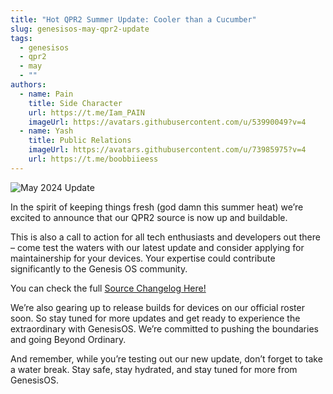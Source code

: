 ```yaml
---
title: "Hot QPR2 Summer Update: Cooler than a Cucumber"
slug: genesisos-may-qpr2-update
tags:
  - genesisos
  - qpr2
  - may
  - ""
authors:
  - name: Pain
    title: Side Character
    url: https://t.me/Iam_PAIN
    imageUrl: https://avatars.githubusercontent.com/u/53990049?v=4
  - name: Yash
    title: Public Relations
    imageUrl: https://avatars.githubusercontent.com/u/73985975?v=4
    url: https://t.me/boobbiieess
---
```

![May 2024 Update](/img/frame-325.png)

In the spirit of keeping things fresh (god damn this summer heat) we’re excited to announce that our QPR2 source is now up and buildable. 

<!-- truncate -->

This is also a call to action for all tech enthusiasts and developers out there – come test the waters with our latest update and consider applying for maintainership for your devices. Your expertise could contribute significantly to the Genesis OS community.

Y﻿ou can check the full [Source Changelog Here!](https://github.com/GOS-Devices/ota/blob/utopia-2.0/source_changelog/source_changelog.txt)

We’re also gearing up to release builds for devices on our official roster soon. So stay tuned for more updates and get ready to experience the extraordinary with GenesisOS. We’re committed to pushing the boundaries and going Beyond Ordinary.

And remember, while you’re testing out our new update, don’t forget to take a water break. Stay safe, stay hydrated, and stay tuned for more from GenesisOS.